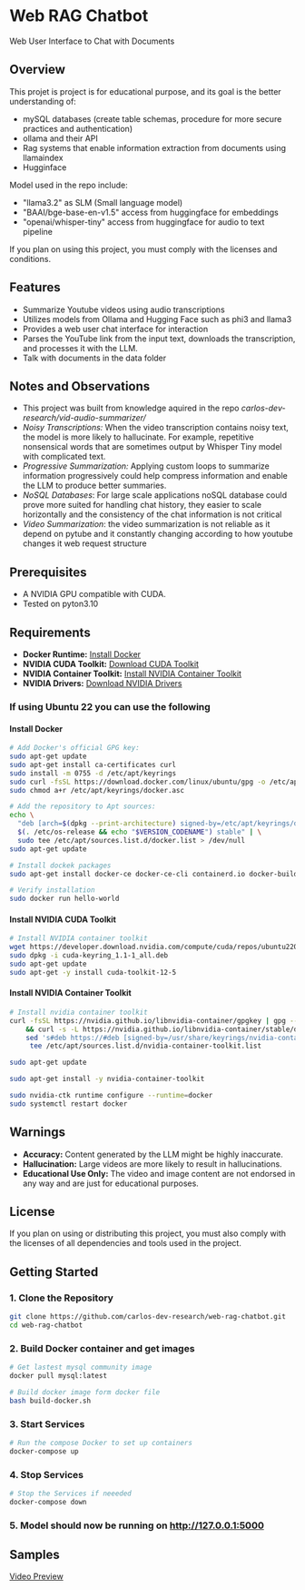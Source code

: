 # Web RAG Chatbot
Web User Interface to Chat with Documents

## Overview
This projet is project is for educational purpose, and its goal is the better understanding of:
- mySQL databases (create table schemas, procedure for more secure practices and authentication)
- ollama and their API
- Rag systems that enable information extraction from documents using llamaindex
- Hugginface

Model used in the repo include:
- "llama3.2" as SLM (Small language model)
- "BAAI/bge-base-en-v1.5" access from huggingface for embeddings
- "openai/whisper-tiny" access from huggingface for audio to text pipeline

If you plan on using this project, you must comply with the licenses and conditions.


## Features
- Summarize Youtube videos using audio transcriptions
- Utilizes models from Ollama and Hugging Face such as phi3 and llama3
- Provides a web user chat interface for interaction
- Parses the YouTube link from the input text, downloads the transcription, and processes it with the LLM.
- Talk with documents in the data folder


## Notes and Observations
- This project was built from knowledge aquired in the repo _carlos-dev-research/vid-audio-summarizer/_ 
- _Noisy Transcriptions:_ When the video transcription contains noisy text, the model is more likely to hallucinate. For example, repetitive nonsensical words that are sometimes output by Whisper Tiny model with complicated text.
- _Progressive Summarization:_ Applying custom loops to summarize information progressively could help compress information and enable the LLM to produce better summaries.
- _NoSQL Databases_: For large scale applications noSQL database could prove more suited for handling chat history, they easier to scale horizontally and the consistency of the chat information is not critical
- _Video Summarization_: the video summarization is not reliable as it depend on pytube and it constantly changing according to how youtube changes it web request structure

## Prerequisites
- A NVIDIA GPU compatible with CUDA.
- Tested on pyton3.10

## Requirements
- **Docker Runtime:** [Install Docker](https://docs.docker.com/engine/install/)
- **NVIDIA CUDA Toolkit:** [Download CUDA Toolkit](https://developer.nvidia.com/cuda-downloads)
- **NVIDIA Container Toolkit:** [Install NVIDIA Container Toolkit](https://docs.nvidia.com/datacenter/cloud-native/container-toolkit/latest/install-guide.html#configuration)
- **NVIDIA Drivers:** [Download NVIDIA Drivers](https://www.nvidia.com/Download/index.aspx?lang=en-us)

### If using Ubuntu 22 you can use the following
#### Install Docker
```bash
# Add Docker's official GPG key:
sudo apt-get update
sudo apt-get install ca-certificates curl
sudo install -m 0755 -d /etc/apt/keyrings
sudo curl -fsSL https://download.docker.com/linux/ubuntu/gpg -o /etc/apt/keyrings/docker.asc
sudo chmod a+r /etc/apt/keyrings/docker.asc

# Add the repository to Apt sources:
echo \
  "deb [arch=$(dpkg --print-architecture) signed-by=/etc/apt/keyrings/docker.asc] https://download.docker.com/linux/ubuntu \
  $(. /etc/os-release && echo "$VERSION_CODENAME") stable" | \
  sudo tee /etc/apt/sources.list.d/docker.list > /dev/null
sudo apt-get update

# Install dockek packages
sudo apt-get install docker-ce docker-ce-cli containerd.io docker-buildx-plugin docker-compose-plugin

# Verify installation
sudo docker run hello-world
```
#### Install NVIDIA CUDA Toolkit
```bash
# Install NVIDIA container toolkit
wget https://developer.download.nvidia.com/compute/cuda/repos/ubuntu2204/x86_64/cuda-keyring_1.1-1_all.deb
sudo dpkg -i cuda-keyring_1.1-1_all.deb
sudo apt-get update
sudo apt-get -y install cuda-toolkit-12-5
```
#### Install NVIDIA Container Toolkit
```bash
# Install nvidia container toolkit
curl -fsSL https://nvidia.github.io/libnvidia-container/gpgkey | gpg --dearmor -o /usr/share/keyrings/nvidia-container-toolkit-keyring.gpg \
    && curl -s -L https://nvidia.github.io/libnvidia-container/stable/deb/nvidia-container-toolkit.list | \
    sed 's#deb https://#deb [signed-by=/usr/share/keyrings/nvidia-container-toolkit-keyring.gpg] https://#g' | \
     tee /etc/apt/sources.list.d/nvidia-container-toolkit.list

sudo apt-get update

sudo apt-get install -y nvidia-container-toolkit

sudo nvidia-ctk runtime configure --runtime=docker
sudo systemctl restart docker
```


## Warnings
- **Accuracy:** Content generated by the LLM might be highly inaccurate.
- **Hallucination:** Large videos are more likely to result in hallucinations.
- **Educational Use Only:** The video and image content are not endorsed in any way and are just for educational purposes.

## License
If you plan on using or distributing this project, you must also comply with the licenses of all dependencies and tools used in the project.

## Getting Started
### 1. Clone the Repository
```bash
git clone https://github.com/carlos-dev-research/web-rag-chatbot.git
cd web-rag-chatbot
```

### 2. Build Docker container and get images
```bash
# Get lastest mysql community image
docker pull mysql:latest

# Build docker image form docker file
bash build-docker.sh
```

### 3. Start Services
```bash
# Run the compose Docker to set up containers
docker-compose up
```

### 4. Stop Services
```bash
# Stop the Services if neeeded
docker-compose down
```

### 5. Model should now be running on http://127.0.0.1:5000

## Samples
[Video Preview](https://github.com/carlos-dev-research/web-rag-chatbot/blob/main/video-samples/chat-video.mp4)

